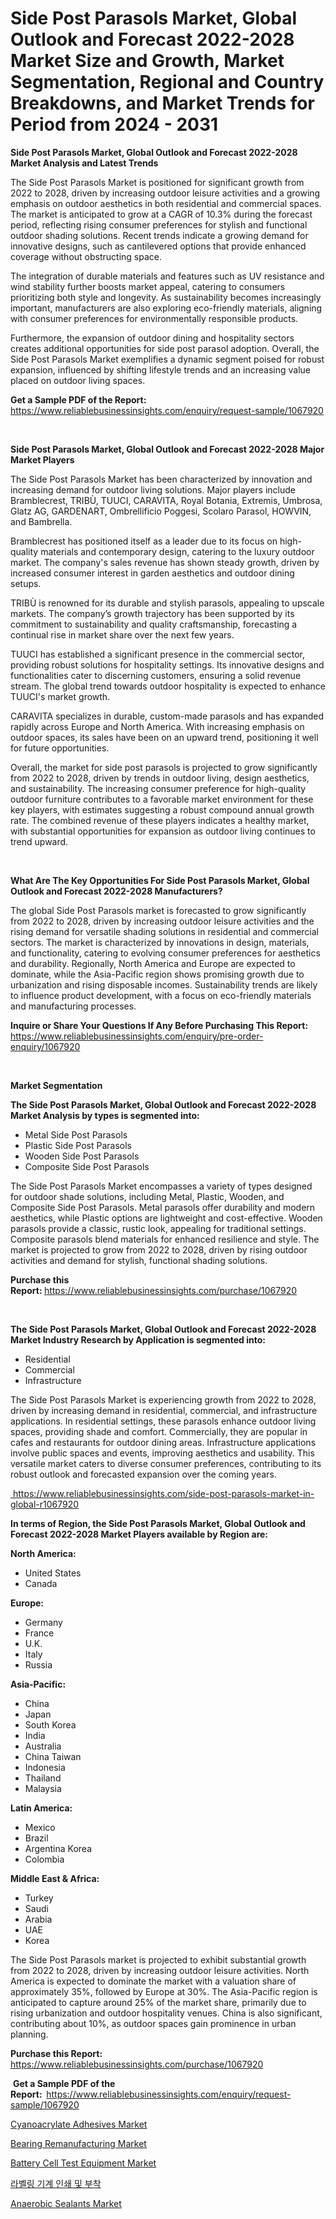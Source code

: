 <p><h1>Side Post Parasols Market, Global Outlook and Forecast 2022-2028 Market Size and Growth, Market Segmentation, Regional and Country Breakdowns, and Market Trends for Period from 2024 -  2031</h1></p><p><strong>Side Post Parasols Market, Global Outlook and Forecast 2022-2028 Market Analysis and Latest Trends</strong></p>
<p><p>The Side Post Parasols Market is positioned for significant growth from 2022 to 2028, driven by increasing outdoor leisure activities and a growing emphasis on outdoor aesthetics in both residential and commercial spaces. The market is anticipated to grow at a CAGR of 10.3% during the forecast period, reflecting rising consumer preferences for stylish and functional outdoor shading solutions. Recent trends indicate a growing demand for innovative designs, such as cantilevered options that provide enhanced coverage without obstructing space. </p><p>The integration of durable materials and features such as UV resistance and wind stability further boosts market appeal, catering to consumers prioritizing both style and longevity. As sustainability becomes increasingly important, manufacturers are also exploring eco-friendly materials, aligning with consumer preferences for environmentally responsible products. </p><p>Furthermore, the expansion of outdoor dining and hospitality sectors creates additional opportunities for side post parasol adoption. Overall, the Side Post Parasols Market exemplifies a dynamic segment poised for robust expansion, influenced by shifting lifestyle trends and an increasing value placed on outdoor living spaces.</p></p>
<p><strong>Get a Sample PDF of the Report:&nbsp;</strong> <a href="https://www.reliablebusinessinsights.com/enquiry/request-sample/1067920">https://www.reliablebusinessinsights.com/enquiry/request-sample/1067920</a></p>
<p>&nbsp;</p>
<p><strong>Side Post Parasols Market, Global Outlook and Forecast 2022-2028 Major Market Players</strong></p>
<p><p>The Side Post Parasols Market has been characterized by innovation and increasing demand for outdoor living solutions. Major players include Bramblecrest, TRIBÙ, TUUCI, CARAVITA, Royal Botania, Extremis, Umbrosa, Glatz AG, GARDENART, Ombrellificio Poggesi, Scolaro Parasol, HOWVIN, and Bambrella. </p><p>Bramblecrest has positioned itself as a leader due to its focus on high-quality materials and contemporary design, catering to the luxury outdoor market. The company's sales revenue has shown steady growth, driven by increased consumer interest in garden aesthetics and outdoor dining setups.</p><p>TRIBÙ is renowned for its durable and stylish parasols, appealing to upscale markets. The company’s growth trajectory has been supported by its commitment to sustainability and quality craftsmanship, forecasting a continual rise in market share over the next few years.</p><p>TUUCI has established a significant presence in the commercial sector, providing robust solutions for hospitality settings. Its innovative designs and functionalities cater to discerning customers, ensuring a solid revenue stream. The global trend towards outdoor hospitality is expected to enhance TUUCI's market growth.</p><p>CARAVITA specializes in durable, custom-made parasols and has expanded rapidly across Europe and North America. With increasing emphasis on outdoor spaces, its sales have been on an upward trend, positioning it well for future opportunities.</p><p>Overall, the market for side post parasols is projected to grow significantly from 2022 to 2028, driven by trends in outdoor living, design aesthetics, and sustainability. The increasing consumer preference for high-quality outdoor furniture contributes to a favorable market environment for these key players, with estimates suggesting a robust compound annual growth rate. The combined revenue of these players indicates a healthy market, with substantial opportunities for expansion as outdoor living continues to trend upward.</p></p>
<p>&nbsp;</p>
<p><strong>What Are The Key Opportunities For Side Post Parasols Market, Global Outlook and Forecast 2022-2028 Manufacturers?</strong></p>
<p><p>The global Side Post Parasols market is forecasted to grow significantly from 2022 to 2028, driven by increasing outdoor leisure activities and the rising demand for versatile shading solutions in residential and commercial sectors. The market is characterized by innovations in design, materials, and functionality, catering to evolving consumer preferences for aesthetics and durability. Regionally, North America and Europe are expected to dominate, while the Asia-Pacific region shows promising growth due to urbanization and rising disposable incomes. Sustainability trends are likely to influence product development, with a focus on eco-friendly materials and manufacturing processes.</p></p>
<p><strong>Inquire or Share Your Questions If Any Before Purchasing This Report:</strong> <a href="https://www.reliablebusinessinsights.com/enquiry/pre-order-enquiry/1067920">https://www.reliablebusinessinsights.com/enquiry/pre-order-enquiry/1067920</a></p>
<p>&nbsp;</p>
<p><strong>Market Segmentation</strong></p>
<p><strong>The Side Post Parasols Market, Global Outlook and Forecast 2022-2028 Market Analysis by types is segmented into:</strong></p>
<p><ul><li>Metal Side Post Parasols</li><li>Plastic Side Post Parasols</li><li>Wooden Side Post Parasols</li><li>Composite Side Post Parasols</li></ul></p>
<p><p>The Side Post Parasols Market encompasses a variety of types designed for outdoor shade solutions, including Metal, Plastic, Wooden, and Composite Side Post Parasols. Metal parasols offer durability and modern aesthetics, while Plastic options are lightweight and cost-effective. Wooden parasols provide a classic, rustic look, appealing for traditional settings. Composite parasols blend materials for enhanced resilience and style. The market is projected to grow from 2022 to 2028, driven by rising outdoor activities and demand for stylish, functional shading solutions.</p></p>
<p><strong>Purchase this Report:&nbsp;</strong><a href="https://www.reliablebusinessinsights.com/purchase/1067920">https://www.reliablebusinessinsights.com/purchase/1067920</a></p>
<p>&nbsp;</p>
<p><strong>The Side Post Parasols Market, Global Outlook and Forecast 2022-2028 Market Industry Research by Application is segmented into:</strong></p>
<p><ul><li>Residential</li><li>Commercial</li><li>Infrastructure</li></ul></p>
<p><p>The Side Post Parasols Market is experiencing growth from 2022 to 2028, driven by increasing demand in residential, commercial, and infrastructure applications. In residential settings, these parasols enhance outdoor living spaces, providing shade and comfort. Commercially, they are popular in cafes and restaurants for outdoor dining areas. Infrastructure applications involve public spaces and events, improving aesthetics and usability. This versatile market caters to diverse consumer preferences, contributing to its robust outlook and forecasted expansion over the coming years.</p></p>
<p><a href="https://www.reliablebusinessinsights.com/side-post-parasols-market-in-global-r1067920">&nbsp;https://www.reliablebusinessinsights.com/side-post-parasols-market-in-global-r1067920</a></p>
<p><strong>In terms of Region, the Side Post Parasols Market, Global Outlook and Forecast 2022-2028 Market Players available by Region are:</strong></p>
<p>
    <p> <strong> North America: </strong>
        <ul>
            <li>United States</li>
            <li>Canada</li>
        </ul>
        </p> 
    <p> <strong> Europe: </strong>
        <ul>
            <li>Germany</li>
            <li>France</li>
            <li>U.K.</li>
            <li>Italy</li>
            <li>Russia</li>
        </ul>
        </p> 
    <p> <strong> Asia-Pacific: </strong>
        <ul>
            <li>China</li>
            <li>Japan</li>
            <li>South Korea</li>
            <li>India</li>
            <li>Australia</li>
            <li>China Taiwan</li>
            <li>Indonesia</li>
            <li>Thailand</li>
            <li>Malaysia</li>
        </ul>
        </p> 
    <p> <strong> Latin America: </strong>
        <ul>
            <li>Mexico</li>
            <li>Brazil</li>
            <li>Argentina Korea</li>
            <li>Colombia</li>
        </ul>
        </p> 
    <p> <strong> Middle East & Africa: </strong>
        <ul>
            <li>Turkey</li>
            <li>Saudi</li>
            <li>Arabia</li>
            <li>UAE</li>
            <li>Korea</li>
        </ul>
    </p>
    </p>
<p><p>The Side Post Parasols market is projected to exhibit substantial growth from 2022 to 2028, driven by increasing outdoor leisure activities. North America is expected to dominate the market with a valuation share of approximately 35%, followed by Europe at 30%. The Asia-Pacific region is anticipated to capture around 25% of the market share, primarily due to rising urbanization and outdoor hospitality venues. China is also significant, contributing about 10%, as outdoor spaces gain prominence in urban planning.</p></p>
<p><strong>Purchase this Report: </strong><a href="https://www.reliablebusinessinsights.com/purchase/1067920">https://www.reliablebusinessinsights.com/purchase/1067920</a></p>
<p>&nbsp;<strong>Get a Sample PDF of the Report:&nbsp;&nbsp;</strong><a href="https://www.reliablebusinessinsights.com/enquiry/request-sample/1067920">https://www.reliablebusinessinsights.com/enquiry/request-sample/1067920</a></p>
<p><strong></strong></p>
<p><p><a href="https://www.linkedin.com/pulse/comprehensive-look-product-type-pvcpolyurethane-puother-vfyhf?trackingId=ZB0vblxzTFKlD3eLk%2FFVRg%3D%3D">Cyanoacrylate Adhesives Market</a></p><p><a href="https://medium.com/@nedaaracarrol/the-bearing-remanufacturing-market-has-grown-significantly-as-a-result-of-several-important-6a36d764ae58">Bearing Remanufacturing Market</a></p><p><a href="https://medium.com/@nedaaracarrol/the-comprehensive-battery-cell-test-equipment-market-research-report-is-essential-for-d85893604539">Battery Cell Test Equipment Market</a></p><p><a href="https://medium.com/@rudyswaniafgwski56664/%EC%A0%84-%EC%84%B8%EA%B3%84-%EC%9D%B8%EC%87%84-%EB%B0%8F-%EB%B6%80%EC%B0%A9-%EB%9D%BC%EB%B2%A8%EB%A7%81-%EA%B8%B0%EA%B3%84-%EC%8B%9C%EC%9E%A5-%EC%A0%9C%ED%92%88-%EC%9C%A0%ED%98%95-%EC%9D%91%EC%9A%A9-%EB%B6%84%EC%95%BC-%EC%A7%80%EC%97%AD-%EB%B0%8F-%EA%B8%B0%EC%97%85%EB%B3%84-%EC%82%B0%EC%97%85-%EB%B6%80%EB%AC%B8-%EC%A0%84%EB%A7%9D-%EC%8B%9C%EC%9E%A5-%ED%8F%89%EA%B0%80-%EA%B2%BD%EC%9F%81-%EC%83%81%ED%99%A9-%ED%8A%B8%EB%A0%8C%EB%93%9C-%EB%B0%8F-%EC%98%88%EC%B8%A1-2024-2031-a719828c4af4">라벨링 기계 인쇄 및 부착</a></p><p><a href="https://www.linkedin.com/pulse/global-anaerobic-sealants-market-focus-product-type-ether-kyqkf?trackingId=MnKWrHkGQlufnSDWf9dL%2Fg%3D%3D">Anaerobic Sealants Market</a></p></p>